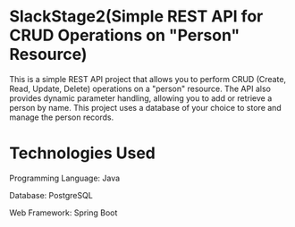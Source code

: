 # SlackStage2(Simple REST API for CRUD Operations on "Person" Resource)

This is a simple REST API project that allows you to perform CRUD (Create, Read, Update, Delete) operations on a "person" resource. The API also provides dynamic parameter handling, allowing you to add or retrieve a person by name. This project uses a database of your choice to store and manage the person records.

# Technologies Used
Programming Language: Java

Database: PostgreSQL 

Web Framework:  Spring Boot 